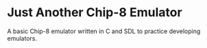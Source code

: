 Just Another Chip-8 Emulator
============================
A basic Chip-8 emulator written in C and SDL to practice developing emulators.